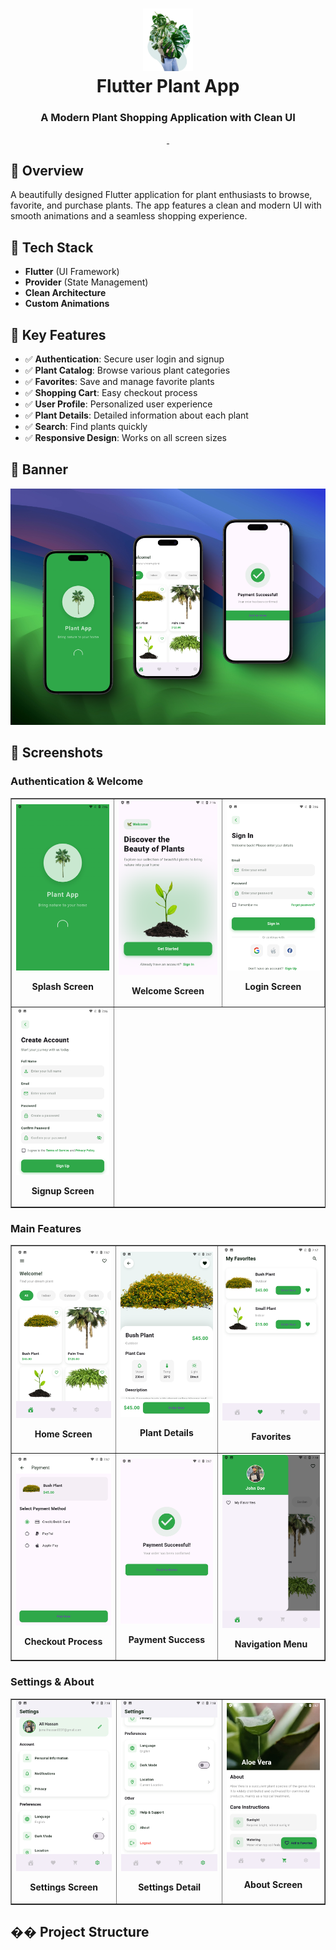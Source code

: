 <div align="center">
  <h1>
    <img src="assets/images/Asset1.png" width="80px"><br/>
    Flutter Plant App
  </h1>
  <h3>A Modern Plant Shopping Application with Clean UI</h3>
</div>

<p align="center">
    <a href="https://github.com/jamalihassan0307/" target="_blank">
        <img alt="" src="https://img.shields.io/badge/GitHub-100000?style=for-the-badge&logo=github&logoColor=white" />
    </a>
    <a href="https://www.linkedin.com/in/jamalihassan0307/" target="_blank">
        <img alt="" src="https://img.shields.io/badge/LinkedIn-0077B5?style=for-the-badge&logo=linkedin&logoColor=white" />
    </a>
</p>

## 📌 Overview

A beautifully designed Flutter application for plant enthusiasts to browse, favorite, and purchase plants. The app features a clean and modern UI with smooth animations and a seamless shopping experience.

## 🚀 Tech Stack

- **Flutter** (UI Framework)
- **Provider** (State Management)
- **Clean Architecture**
- **Custom Animations**

## 🔑 Key Features

- ✅ **Authentication**: Secure user login and signup
- ✅ **Plant Catalog**: Browse various plant categories
- ✅ **Favorites**: Save and manage favorite plants
- ✅ **Shopping Cart**: Easy checkout process
- ✅ **User Profile**: Personalized user experience
- ✅ **Plant Details**: Detailed information about each plant
- ✅ **Search**: Find plants quickly
- ✅ **Responsive Design**: Works on all screen sizes

## 📸 Banner

<img src="screenshots/plantapp_banner.png" alt="Plant App Banner" />

## 📸 Screenshots

### Authentication & Welcome

<table border="1">
  <tr>
    <td align="center">
      <img src="screenshots/splash.png" alt="Splash Screen" width="250"/>
      <p><b>Splash Screen</b></p>
    </td>
    <td align="center">
      <img src="screenshots/wellcome_page.png" alt="Welcome" width="250"/>
      <p><b>Welcome Screen</b></p>
    </td>
    <td align="center">
      <img src="screenshots/login_page.png" alt="Login" width="250"/>
      <p><b>Login Screen</b></p>
    </td>
  </tr>
  <tr>
    <td align="center">
      <img src="screenshots/signup_page.png" alt="Signup" width="250"/>
      <p><b>Signup Screen</b></p>
    </td>
  </tr>
</table>

### Main Features

<table border="1">
  <tr>
    <td align="center">
      <img src="screenshots/home_page.png" alt="Home" width="250"/>
      <p><b>Home Screen</b></p>
    </td>
    <td align="center">
      <img src="screenshots/plant_detail_page.png" alt="Plant Details" width="250"/>
      <p><b>Plant Details</b></p>
    </td>
    <td align="center">
      <img src="screenshots/favorites_page.png" alt="Favorites" width="250"/>
      <p><b>Favorites</b></p>
    </td>
  </tr>
  <tr>
    <td align="center">
      <img src="screenshots/checkout_page.png" alt="Checkout" width="250"/>
      <p><b>Checkout Process</b></p>
    </td>
    <td align="center">
      <img src="screenshots/success_payment_page.png" alt="Success" width="250"/>
      <p><b>Payment Success</b></p>
    </td>
    <td align="center">
      <img src="screenshots/drawer.png" alt="Navigation" width="250"/>
      <p><b>Navigation Menu</b></p>
    </td>
  </tr>
</table>

### Settings & About

<table border="1">
  <tr>
    <td align="center">
      <img src="screenshots/setting.png" alt="Settings" width="250"/>
      <p><b>Settings Screen</b></p>
    </td>
    <td align="center">
      <img src="screenshots/setting1.png" alt="Settings Detail" width="250"/>
      <p><b>Settings Detail</b></p>
    </td>
    <td align="center">
      <img src="screenshots/about_page.png" alt="About" width="250"/>
      <p><b>About Screen</b></p>
    </td>
  </tr>
</table>

## �� Project Structure

